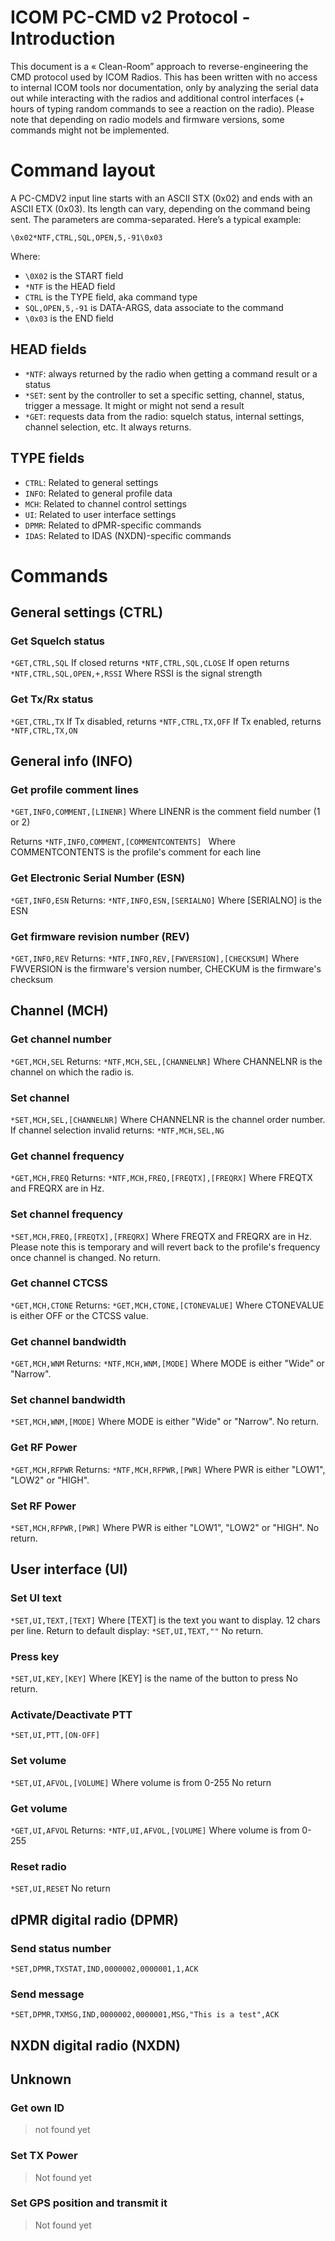 
# ICOM PC-CMD v2 Protocol - Introduction
This document is a « Clean-Room” approach to reverse-engineering the CMD protocol used by ICOM Radios. This has been written with no access to internal ICOM tools nor documentation, only by analyzing the serial data out while interacting with the radios and additional control interfaces (+ hours of typing random commands to see a reaction on the radio). 
Please note that depending on radio models and firmware versions, some commands might not be implemented.

# Command layout
A PC-CMDV2 input line starts with an ASCII STX (0x02) and ends with an ASCII ETX (0x03). Its length can vary, depending on the command being sent. The parameters are comma-separated. Here’s a typical example:

```\0x02*NTF,CTRL,SQL,OPEN,5,-91\0x03```

Where: 
- ```\0X02``` is the START field
- ```*NTF``` is the HEAD field
- ```CTRL``` is the TYPE field, aka command type
- ```SQL,OPEN,5,-91``` is DATA-ARGS, data associate to the command
- ```\0x03``` is the END field

## HEAD fields
- ```*NTF```: always returned by the radio when getting a command result or a status
- ```*SET```: sent by the controller to set a specific setting, channel, status, trigger a message. It might or might not send a result
- ```*GET```: requests data from the radio: squelch status, internal settings, channel selection, etc. It always returns.

## TYPE fields
- ```CTRL```: Related to general settings
- ```INFO```: Related to general profile data
- ```MCH```: Related to channel control settings
- ```UI```: Related to user interface settings
- ```DPMR```: Related to dPMR-specific commands
- ```IDAS```: Related to IDAS (NXDN)-specific commands


# Commands

## General settings (CTRL)

### Get Squelch status
```*GET,CTRL,SQL```
If closed returns
```*NTF,CTRL,SQL,CLOSE```
If open returns
```*NTF,CTRL,SQL,OPEN,+,RSSI```
Where RSSI is the signal strength


### Get Tx/Rx status
```*GET,CTRL,TX```
If Tx disabled, returns
```*NTF,CTRL,TX,OFF```
If Tx enabled, returns
```*NTF,CTRL,TX,ON```

## General info (INFO)
### Get profile comment lines
```*GET,INFO,COMMENT,[LINENR]```
Where LINENR is the comment field number (1 or 2)

Returns
```*NTF,INFO,COMMENT,[COMMENTCONTENTS] ```
Where COMMENTCONTENTS is the profile's comment for each line

### Get Electronic Serial Number (ESN)
```*GET,INFO,ESN```
Returns:
```*NTF,INFO,ESN,[SERIALNO]```
Where [SERIALNO] is the ESN

### Get firmware revision number (REV)
```*GET,INFO,REV```
Returns:
```*NTF,INFO,REV,[FWVERSION],[CHECKSUM]```
Where FWVERSION is the firmware's version number, CHECKUM is the firmware's checksum



## Channel (MCH)


### Get channel number
```*GET,MCH,SEL```
Returns:
```*NTF,MCH,SEL,[CHANNELNR]```
Where CHANNELNR is the channel on which the radio is.

### Set channel
```*SET,MCH,SEL,[CHANNELNR]```
Where CHANNELNR is the channel order number.
If channel selection invalid returns:
```*NTF,MCH,SEL,NG```

### Get channel frequency
```*GET,MCH,FREQ```
Returns:
```*NTF,MCH,FREQ,[FREQTX],[FREQRX]```
Where FREQTX and FREQRX are in Hz. 

### Set channel frequency
```*SET,MCH,FREQ,[FREQTX],[FREQRX]```
Where FREQTX and FREQRX are in Hz. Please note this is temporary and will revert back to the profile's frequency once channel is changed.
No return.

### Get channel CTCSS
```*GET,MCH,CTONE```
Returns:
```*GET,MCH,CTONE,[CTONEVALUE]```
Where CTONEVALUE is either OFF or the CTCSS value.

### Get channel bandwidth
```*GET,MCH,WNM```
Returns:
```*NTF,MCH,WNM,[MODE]```
Where MODE is either "Wide" or "Narrow". 

### Set channel bandwidth
```*SET,MCH,WNM,[MODE]```
Where MODE is either "Wide" or "Narrow". 
No return.


### Get RF Power
```*GET,MCH,RFPWR```
Returns:
```*NTF,MCH,RFPWR,[PWR]```
Where PWR is either "LOW1", "LOW2" or "HIGH". 

### Set RF Power
```*SET,MCH,RFPWR,[PWR]```
Where PWR is either "LOW1", "LOW2" or "HIGH". 
No return.

## User interface (UI)

### Set UI text
```*SET,UI,TEXT,[TEXT]```
Where [TEXT] is the text you want to display. 12 chars per line.
Return to default display:
```*SET,UI,TEXT,""```
No return.

### Press key
```*SET,UI,KEY,[KEY]```
Where [KEY] is the name of the button to press
No return.

### Activate/Deactivate PTT
```*SET,UI,PTT,[ON-OFF]```

### Set volume
```*SET,UI,AFVOL,[VOLUME]```
Where volume is from 0-255
No return

### Get volume
```*GET,UI,AFVOL```
Returns:
```*NTF,UI,AFVOL,[VOLUME]```
Where volume is from 0-255

### Reset radio
```*SET,UI,RESET```
No return 

## dPMR digital radio (DPMR)

### Send status number
```*SET,DPMR,TXSTAT,IND,0000002,0000001,1,ACK```

### Send message
```*SET,DPMR,TXMSG,IND,0000002,0000001,MSG,"This is a test",ACK```

## NXDN digital radio (NXDN)

## Unknown

### Get own ID
> not found yet

### Set TX Power
> Not found yet

### Set GPS position and transmit it
> Not found yet

